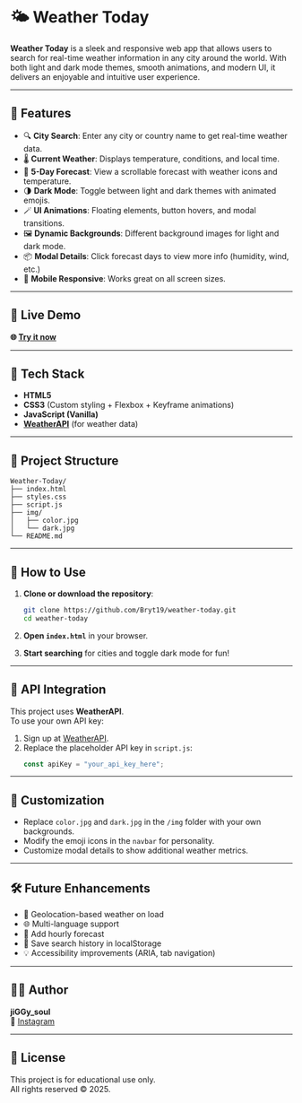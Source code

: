 # 🌤️ Weather Today

**Weather Today** is a sleek and responsive web app that allows users to search for real-time weather information in any city around the world. With both light and dark mode themes, smooth animations, and modern UI, it delivers an enjoyable and intuitive user experience.

---

## 🚀 Features

- 🔍 **City Search**: Enter any city or country name to get real-time weather data.
- 🌡️ **Current Weather**: Displays temperature, conditions, and local time.
- 📆 **5-Day Forecast**: View a scrollable forecast with weather icons and temperature.
- 🌗 **Dark Mode**: Toggle between light and dark themes with animated emojis.
- 🪄 **UI Animations**: Floating elements, button hovers, and modal transitions.
- 🖼️ **Dynamic Backgrounds**: Different background images for light and dark mode.
- 📦 **Modal Details**: Click forecast days to view more info (humidity, wind, etc.)
- 📱 **Mobile Responsive**: Works great on all screen sizes.

---

## 🧪 Live Demo

**🌐 [Try it now](https://bryt19.github.io/Weather/)** 

---

## 🧠 Tech Stack

- **HTML5**
- **CSS3** (Custom styling + Flexbox + Keyframe animations)
- **JavaScript (Vanilla)**
- **[WeatherAPI](https://www.weatherapi.com/)** (for weather data)

---

## 📁 Project Structure

```
Weather-Today/
├── index.html
├── styles.css
├── script.js
├── img/
│   ├── color.jpg
│   └── dark.jpg
└── README.md
```

---

## 🧩 How to Use

1. **Clone or download the repository**:
   ```bash
   git clone https://github.com/Bryt19/weather-today.git
   cd weather-today
   ```

2. **Open `index.html`** in your browser.

3. **Start searching** for cities and toggle dark mode for fun!

---

## 🔐 API Integration

This project uses **WeatherAPI**.  
To use your own API key: 

1. Sign up at [WeatherAPI](https://www.weatherapi.com/).
2. Replace the placeholder API key in `script.js`:
   ```js
   const apiKey = "your_api_key_here";
   ```

---

## 🧰 Customization

- Replace `color.jpg` and `dark.jpg` in the `/img` folder with your own backgrounds.
- Modify the emoji icons in the `navbar` for personality.
- Customize modal details to show additional weather metrics.

---

## 🛠 Future Enhancements

- 📍 Geolocation-based weather on load
- 🌐 Multi-language support
- 🧭 Add hourly forecast
- 💾 Save search history in localStorage
- 💡 Accessibility improvements (ARIA, tab navigation)

---

## 🙋‍♂️ Author

**jiGGy_soul**  
🔗 [Instagram](https://www.instagram.com/jiggy_soul/)

---

## 📜 License

This project is for educational use only.  
All rights reserved © 2025.
